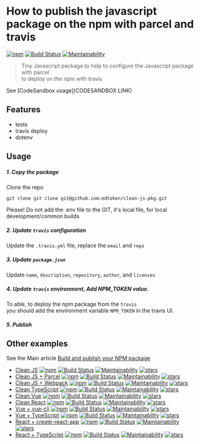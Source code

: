 # How to publish the javascript package on the npm with parcel and travis
[![npm](https://img.shields.io/npm/v/@edtoken/clean-js-parcel-pkg.svg)](https://www.npmjs.com/package/@edtoken/clean-js-parcel-pkg) [![Build Status](https://travis-ci.org/edtoken/clean-js-parcel-pkg.svg?branch=master)](https://travis-ci.org/edtoken/clean-js-parcel-pkg) [![Maintainability](https://api.codeclimate.com/v1/badges/53c503f945c7f2078f09/maintainability)](https://codeclimate.com/github/edtoken/clean-js-parcel-pkg/maintainability)

> Tiny Javascript package to help to configure the Javascript package with parcel  
> to deploy on the npm with travis

See [CodeSandbox usage](CODESANDBOX LINK)

## Features
- tests
- travis deploy
- dotenv

## Usage

##### 1. Copy the package
Clone the repo  
```
git clone git clone git@github.com:edtoken/clean-js-pkg.git 
```  

Please! Do not add the .env file to the GIT, it's local file, for local development/common builds

##### 2. Update `travis` configuration  
Update the `.travis.yml` file, replace the `email` and `repo`

##### 3. Update `package.json`  
Update `name`, `description`, `repository`, `author`, and `licenses`

##### 4. Update `travis` environment, Add NPM_TOKEN value.  
To able, to deploy the npm package from the `travis`  
you should add the environment  variable `NPM_TOKEN` in the travis UI.

##### 5. Publish

## Other examples
See the Main article [Build and publish your NPM package](https://github.com/edtoken/build-and-publish-npm)  

- [Clean JS](https://github.com/edtoken/clean-js-pkg) [![npm](https://img.shields.io/npm/v/@edtoken/clean-js-pkg.svg)](https://www.npmjs.com/package/@edtoken/clean-js-pkg) [![Build Status](https://travis-ci.org/edtoken/clean-js-pkg.svg?branch=master)](https://travis-ci.org/edtoken/clean-js-pkg) [![Maintainability](https://api.codeclimate.com/v1/badges/23d7cf2a79cd133121e3/maintainability)](https://codeclimate.com/github/edtoken/clean-js-pkg/maintainability) [![stars](https://img.shields.io/github/stars/edtoken/clean-js-pkg.svg?style=social)](https://github.com/edtoken/clean-js-pkg)  
- [Clean JS + Parcel](https://github.com/edtoken/clean-js-parcel-pkg) [![npm](https://img.shields.io/npm/v/@edtoken/clean-js-parcel-pkg.svg)](https://www.npmjs.com/package/@edtoken/clean-js-parcel-pkg) [![Build Status](https://travis-ci.org/edtoken/clean-js-parcel-pkg.svg?branch=master)](https://travis-ci.org/edtoken/clean-js-parcel-pkg) [![Maintainability](https://api.codeclimate.com/v1/badges/53c503f945c7f2078f09/maintainability)](https://codeclimate.com/github/edtoken/clean-js-parcel-pkg/maintainability) [![stars](https://img.shields.io/github/stars/edtoken/clean-js-parcel-pkg.svg?style=social)](https://github.com/edtoken/clean-js-parcel-pkg)
- [Clean JS + Webpack](https://github.com/edtoken/clean-js-webpack-pkg) [![npm](https://img.shields.io/npm/v/@edtoken/clean-js-webpack-pkg.svg)](https://www.npmjs.com/package/@edtoken/clean-js-webpack-pkg) [![Build Status](https://travis-ci.org/edtoken/clean-js-webpack-pkg.svg?branch=master)](https://travis-ci.org/edtoken/clean-js-webpack-pkg) [![Maintainability](https://api.codeclimate.com/v1/badges/7d803c5e1ddbed85bec8/maintainability)](https://codeclimate.com/github/edtoken/clean-js-webpack-pkg/maintainability) [![stars](https://img.shields.io/github/stars/edtoken/clean-js-webpack-pkg.svg?style=social)](https://github.com/edtoken/clean-js-webpack-pkg)
- [Clean TypeScript](https://github.com/edtoken/clean-typescript-pkg) [![npm](https://img.shields.io/npm/v/@edtoken/clean-typescript-pkg.svg)](https://www.npmjs.com/package/@edtoken/clean-typescript-pkg) [![Build Status](https://travis-ci.org/edtoken/clean-typescript-pkg.svg?branch=master)](https://travis-ci.org/edtoken/clean-typescript-pkg) [![Maintainability](https://api.codeclimate.com/v1/badges/4bd52c0ef1b15fb9996d/maintainability)](https://codeclimate.com/github/edtoken/clean-typescript-pkg/maintainability) [![stars](https://img.shields.io/github/stars/edtoken/clean-typescript-pkg.svg?style=social)](https://github.com/edtoken/clean-typescript-pkg)
- [Clean Vue](https://github.com/edtoken/clean-vue-pkg) [![npm](https://img.shields.io/npm/v/@edtoken/clean-vue-pkg.svg)](https://www.npmjs.com/package/@edtoken/clean-vue-pkg) [![Build Status](https://travis-ci.org/edtoken/clean-vue-pkg.svg?branch=master)](https://travis-ci.org/edtoken/clean-vue-pkg) [![Maintainability](https://api.codeclimate.com/v1/badges/HASH_XXX/maintainability)](https://codeclimate.com/github/edtoken/clean-vue-pkg/maintainability) [![stars](https://img.shields.io/github/stars/edtoken/clean-vue-pkg.svg?style=social)](https://github.com/edtoken/clean-vue-pkg)
- [Clean React](https://github.com/edtoken/clean-react-pkg) [![npm](https://img.shields.io/npm/v/@edtoken/clean-react-pkg.svg)](https://www.npmjs.com/package/@edtoken/clean-react-pkg) [![Build Status](https://travis-ci.org/edtoken/clean-react-pkg.svg?branch=master)](https://travis-ci.org/edtoken/clean-react-pkg) [![Maintainability](https://api.codeclimate.com/v1/badges/HASH_XXX/maintainability)](https://codeclimate.com/github/edtoken/clean-react-pkg/maintainability) [![stars](https://img.shields.io/github/stars/edtoken/clean-react-pkg.svg?style=social)](https://github.com/edtoken/clean-react-pkg)
- [Vue + vue-cli](https://github.com/edtoken/clean-vue-cli-pkg) [![npm](https://img.shields.io/npm/v/@edtoken/clean-vue-cli-pkg.svg)](https://www.npmjs.com/package/@edtoken/clean-vue-cli-pkg) [![Build Status](https://travis-ci.org/edtoken/xxx.svg?branch=master)](https://travis-ci.org/edtoken/clean-vue-cli-pkg) [![Maintainability](https://api.codeclimate.com/v1/badges/HASH_XXX/maintainability)](https://codeclimate.com/github/edtoken/clean-vue-cli-pkg/maintainability) [![stars](https://img.shields.io/github/stars/edtoken/clean-vue-cli-pkg.svg?style=social)](https://github.com/edtoken/clean-vue-cli-pkg)
- [Vue + TypeScript](https://github.com/edtoken/clean-vue-typescript-pkg) [![npm](https://img.shields.io/npm/v/@edtoken/clean-vue-typescript-pkg.svg)](https://www.npmjs.com/package/@edtoken/clean-vue-typescript-pkg) [![Build Status](https://travis-ci.org/edtoken/clean-vue-typescript-pkg.svg?branch=master)](https://travis-ci.org/edtoken/clean-vue-typescript-pkg) [![Maintainability](https://api.codeclimate.com/v1/badges/HASH_XXX/maintainability)](https://codeclimate.com/github/edtoken/clean-vue-typescript-pkg/maintainability) [![stars](https://img.shields.io/github/stars/edtoken/clean-vue-typescript-pkg.svg?style=social)](https://github.com/edtoken/clean-vue-typescript-pkg)
- [React + create-react-app](https://github.com/edtoken/clean-react-cra-pkg) [![npm](https://img.shields.io/npm/v/@edtoken/clean-react-cra-pkg.svg)](https://www.npmjs.com/package/@edtoken/clean-react-cra-pkg) [![Build Status](https://travis-ci.org/edtoken/clean-react-cra-pkg.svg?branch=master)](https://travis-ci.org/edtoken/clean-react-cra-pkg) [![Maintainability](https://api.codeclimate.com/v1/badges/HASH_XXX/maintainability)](https://codeclimate.com/github/edtoken/clean-react-cra-pkg/maintainability) [![stars](https://img.shields.io/github/stars/edtoken/clean-react-cra-pkg.svg?style=social)](https://github.com/edtoken/clean-react-cra-pkg)
- [React + TypeScript](https://github.com/edtoken/clean-react-typescript-pkg) [![npm](https://img.shields.io/npm/v/@edtoken/clean-react-typescript-pkg.svg)](https://www.npmjs.com/package/@edtoken/clean-react-typescript-pkg) [![Build Status](https://travis-ci.org/edtoken/clean-react-typescript-pkg.svg?branch=master)](https://travis-ci.org/edtoken/clean-react-typescript-pkg) [![Maintainability](https://api.codeclimate.com/v1/badges/HASH_XXX/maintainability)](https://codeclimate.com/github/edtoken/clean-react-typescript-pkg/maintainability) [![stars](https://img.shields.io/github/stars/edtoken/clean-react-typescript-pkg.svg?style=social)](https://github.com/edtoken/clean-react-typescript-pkg)
